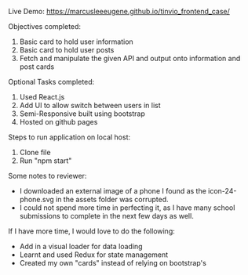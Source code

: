 Live Demo:
https://marcusleeeugene.github.io/tinvio_frontend_case/

Objectives completed:
1. Basic card to hold user information
2. Basic card to hold user posts
3. Fetch and manipulate the given API and output onto information and post cards

Optional Tasks completed:
1. Used React.js
2. Add UI to allow switch between users in list
3. Semi-Responsive built using bootstrap
4. Hosted on github pages

Steps to run application on local host:
1. Clone file
2. Run "npm start"

Some notes to reviewer:
* I downloaded an external image of a phone I found as the icon-24-phone.svg in the assets folder was corrupted.
* I could not spend more time in perfecting it, as I have many school submissions to complete in the next few days as well.

If I have more time, I would love to do the following:
- Add in a visual loader for data loading 
- Learnt and used Redux for state management
- Created my own "cards" instead of relying on bootstrap's
